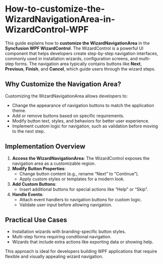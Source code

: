# How-to-customize-the-WizardNavigationArea-in-WizardControl-WPF
This guide explains how to **customize the WizardNavigationArea** in the **Syncfusion WPF WizardControl**. The WizardControl is a powerful UI component that helps developers create step-by-step navigation interfaces, commonly used in installation wizards, configuration screens, and multi-step forms. The navigation area typically contains buttons like **Next**, **Previous**, **Finish**, and **Cancel**, which guide users through the wizard steps.

## Why Customize the Navigation Area?
Customizing the WizardNavigationArea allows developers to:
- Change the appearance of navigation buttons to match the application theme.
- Add or remove buttons based on specific requirements.
- Modify button text, styles, and behaviors for better user experience.
- Implement custom logic for navigation, such as validation before moving to the next step.

## Implementation Overview
1. **Access the WizardNavigationArea**: The WizardControl exposes the navigation area as a customizable region.
2. **Modify Button Properties**:
   - Change button content (e.g., rename “Next” to “Continue”).
   - Apply custom styles or templates for a modern look.
3. **Add Custom Buttons**:
   - Insert additional buttons for special actions like “Help” or “Skip”.
4. **Handle Events**:
   - Attach event handlers to navigation buttons for custom logic.
   - Validate user input before allowing navigation.

## Practical Use Cases
- Installation wizards with branding-specific button styles.
- Multi-step forms requiring conditional navigation.
- Wizards that include extra actions like exporting data or showing help.

This approach is ideal for developers building WPF applications that require flexible and visually appealing wizard navigation.
